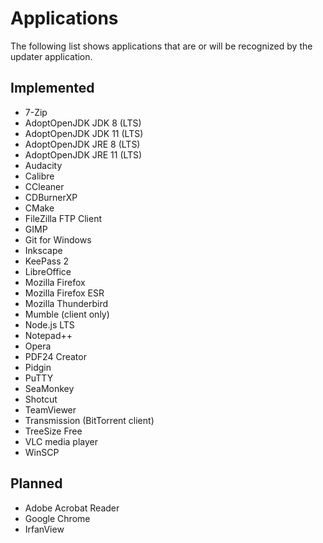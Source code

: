 # Applications

The following list shows applications that are or will be recognized by the
updater application.

## Implemented

* 7-Zip
* AdoptOpenJDK JDK 8 (LTS)
* AdoptOpenJDK JDK 11 (LTS)
* AdoptOpenJDK JRE 8 (LTS)
* AdoptOpenJDK JRE 11 (LTS)
* Audacity
* Calibre
* CCleaner
* CDBurnerXP
* CMake
* FileZilla FTP Client
* GIMP
* Git for Windows
* Inkscape
* KeePass 2
* LibreOffice
* Mozilla Firefox
* Mozilla Firefox ESR
* Mozilla Thunderbird
* Mumble (client only)
* Node.js LTS
* Notepad++
* Opera
* PDF24 Creator
* Pidgin
* PuTTY
* SeaMonkey
* Shotcut
* TeamViewer
* Transmission (BitTorrent client)
* TreeSize Free
* VLC media player
* WinSCP

## Planned

* Adobe Acrobat Reader
* Google Chrome
* IrfanView
